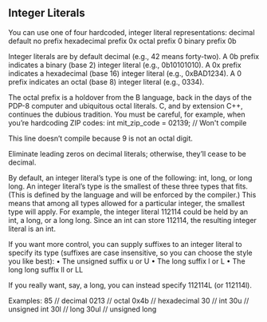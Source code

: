 ## Integer Literals
You can use one of four hardcoded, integer literal representations:
decimal default no prefix
hexadecimal prefix 0x
octal prefix 0
binary prefix 0b

Integer literals are by default decimal (e.g., 42 means forty-two).
A 0b prefix indicates a binary (base 2) integer literal (e.g., 0b10101010).
A 0x prefix indicates a hexadecimal (base 16) integer literal (e.g., 0xBAD1234).
A 0 prefix indicates an octal (base 8) integer literal (e.g., 0334).

The octal prefix is a holdover from the B language, back in the days of the PDP-8 computer and ubiquitous octal literals. C, and by extension C++, continues the dubious tradition. You must be careful, for example, when you’re hardcoding ZIP codes:
int mit_zip_code = 02139; // Won't compile

This line doesn’t compile because 9 is not an octal digit.

Eliminate leading zeros on decimal literals; otherwise, they’ll cease to be decimal.

By default, an integer literal’s type is one of the following: int, long, or long long. An integer literal’s type is the smallest of these three types that fits. (This is defined by the language and will be enforced by the compiler.) This means that among all types allowed for a particular integer, the smallest type will apply. For example, the integer literal 112114 could be held by an int, a long, or a long long. Since an int can store 112114, the resulting integer literal is an int.

If you want more control, you can supply suffixes to an integer literal to specify its type (suffixes are case insensitive, so you can choose the style you like best):
•	 The unsigned suffix u or U
•	 The long suffix l or L
•	 The long long suffix ll or LL

If you really want, say, a long, you can instead specify 112114L
(or 112114l).

Examples:
85         // decimal
0213       // octal
0x4b       // hexadecimal
30         // int
30u        // unsigned int
30l        // long
30ul       // unsigned long
